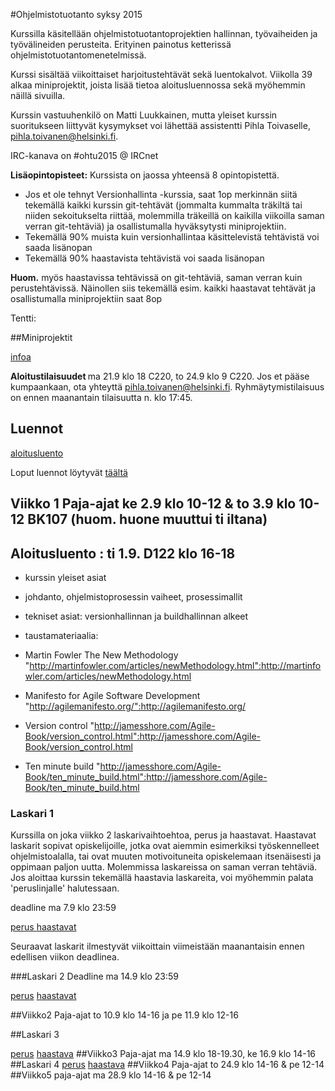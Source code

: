 #Ohjelmistotuotanto syksy 2015

Kurssilla käsitellään ohjelmistotuotantoprojektien hallinnan, työvaiheiden ja työvälineiden perusteita. Erityinen painotus ketterissä ohjelmistotuotantomenetelmissä. 

Kurssi sisältää viikoittaiset harjoitustehtävät sekä luentokalvot. Viikolla 39 alkaa miniprojektit, joista lisää tietoa aloitusluennossa sekä myöhemmin näillä sivuilla. 

Kurssin vastuuhenkilö on Matti Luukkainen, mutta yleiset kurssin suoritukseen liittyvät kysymykset voi lähettää assistentti Pihla Toivaselle, pihla.toivanen@helsinki.fi. 

IRC-kanava on #ohtu2015 @ IRCnet 

**Lisäopintopisteet:** Kurssista on jaossa yhteensä 8 opintopistettä. 
* Jos et ole tehnyt Versionhallinta -kurssia, saat 1op merkinnän siitä tekemällä kaikki kurssin git-tehtävät (jommalta kummalta träkiltä tai niiden sekoitukselta riittää, molemmilla träkeillä on kaikilla viikoilla saman verran git-tehtäviä) ja osallistumalla hyväksytysti miniprojektiin. 
* Tekemällä 90% muista kuin versionhallintaa käsittelevistä tehtävistä voi saada lisänopan
* Tekemällä 90% haastavista tehtävistä voi saada lisänopan

**Huom.** myös haastavissa tehtävissä on git-tehtäviä, saman verran kuin perustehtävissä. Näinollen siis tekemällä esim. kaikki haastavat tehtävät ja osallistumalla miniprojektiin saat 8op 

Tentti: 

##Miniprojektit

[infoa](https://github.com/hy-ohtu/ohtu2015/wiki/Miniprojektit)

<b> Aloitustilaisuudet </b> ma 21.9 klo 18 C220, to 24.9 klo 9 C220. Jos et pääse kumpaankaan, ota yhteyttä pihla.toivanen@helsinki.fi. Ryhmäytymistilaisuus on ennen maanantain tilaisuutta n. klo 17:45. 

## Luennot

[aloitusluento](https://github.com/hy-ohtu/ohtu2015/blob/master/aloitusluento.pdf)

Loput luennot löytyvät [täältä](https://github.com/hy-ohtu/ohtu2015/tree/master/luennot)

## Viikko 1 Paja-ajat ke 2.9 klo 10-12 & to 3.9 klo 10-12 BK107 (huom. huone muuttui ti iltana)  

## Aloitusluento : ti 1.9. D122 klo 16-18

* kurssin yleiset asiat 
* johdanto, ohjelmistoprosessin vaiheet, prosessimallit
* tekniset asiat: versionhallinnan ja buildhallinnan alkeet

* taustamateriaalia:
 * Martin Fowler The New Methodology "http://martinfowler.com/articles/newMethodology.html":http://martinfowler.com/articles/newMethodology.html
 * Manifesto for Agile Software Development "http://agilemanifesto.org/":http://agilemanifesto.org/
 * Version control "http://jamesshore.com/Agile-Book/version_control.html":http://jamesshore.com/Agile-Book/version_control.html
 * Ten minute build "http://jamesshore.com/Agile-Book/ten_minute_build.html":http://jamesshore.com/Agile-Book/ten_minute_build.html

### Laskari 1 

Kurssilla on joka viikko 2 laskarivaihtoehtoa, perus ja haastavat. Haastavat laskarit sopivat opiskelijoille, jotka ovat aiemmin esimerkiksi työskennelleet ohjelmistoalalla, tai ovat muuten motivoituneita opiskelemaan itsenäisesti ja oppimaan paljon uutta. Molemmissa laskareissa on saman verran tehtäviä. Jos aloittaa kurssin tekemällä haastavia laskareita, voi myöhemmin palata 'peruslinjalle' halutessaan. 

deadline ma 7.9 klo 23:59 

[perus ](https://github.com/hy-ohtu/ohtu2015/wiki/Laskari-1-perus)
[haastavat ](https://github.com/hy-ohtu/ohtu2015/wiki/Laskari-1-haastava)

Seuraavat laskarit ilmestyvät viikoittain viimeistään maanantaisin ennen edellisen viikon deadlinea. 

###Laskari 2
Deadline ma 14.9 klo 23:59

[perus](https://github.com/hy-ohtu/ohtu2015/wiki/Laskari-2-perus)
[haastavat](https://github.com/hy-ohtu/ohtu2015/wiki/Laskari-2-haastava)

##Viikko2 Paja-ajat to 10.9 klo 14-16 ja pe 11.9 klo 12-16

##Laskari 3

[perus](https://github.com/hy-ohtu/ohtu2015/wiki/Laskari-3-perus)
[haastava](https://github.com/hy-ohtu/ohtu2015/wiki/Laskari-3-haastava)
##Viikko3 Paja-ajat ma 14.9 klo 18-19.30, ke 16.9 klo 14-16 
##Laskari 4
[perus](https://github.com/hy-ohtu/ohtu2015/wiki/Laskari-4-perus)
[haastava](https://github.com/hy-ohtu/ohtu2015/wiki/Laskari-4-haastava)
##Viikko4 Paja-ajat to 24.9 klo 14-16 & pe 12-14
##Viikko5 paja-ajat ma 28.9 klo 14-16 & pe 12-14 
